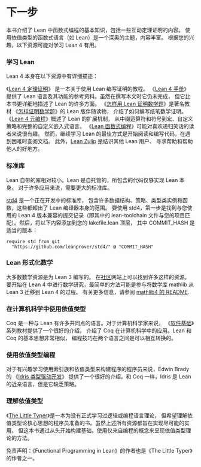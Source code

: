 <!--
# Next Steps
-->

# 下一步

<!--
This book introduces the very basics of functional programming in Lean, including a tiny amount of interactive theorem proving. Using dependently-typed functional languages like Lean is a deep topic, and much can be said. Depending on your interests, the following resources might be useful for learning Lean 4.
-->

本书介绍了 Lean 中函数式编程的基本知识，包括一些互动定理证明的内容。
使用依值类型的函数式语言（如 Lean）是一个深奥的主题，内容丰富。
根据您的兴趣，以下资源可能对学习 Lean 4 有用。

<!--
### Learning Lean
-->

### 学习 Lean

<!--
Lean 4 itself is described in the following resources:

Theorem Proving in Lean 4 is a tutorial on writing proofs using Lean.
The Lean 4 Manual provides a reference for the language and its features. At the time of writing, it is still incomplete, but it describes many aspects of Lean in greater detail than this book.
How To Prove It With Lean is a Lean-based accompaniment to the well-regarded textbook How To Prove It that provides an introduction to writing paper-and-pencil mathematical proofs.
Metaprogramming in Lean 4 provides an overview of Lean's extension mechanisms, from infix operators and notations to macros, custom tactics, and full-on custom embedded languages.
Functional Programming in Lean may be interesting to readers who enjoy jokes about recursion.
However, the best way to continue learning Lean is to start reading and writing code, consulting the documentation when you get stuck. Additionally, the Lean Zulip is an excellent place to meet other Lean users, ask for help, and help others.
-->

Lean 4 本身在以下资源中有详细描述：

《[Lean 4 定理证明](https://www.leanprover.cn/tp-lean-zh/)》
是一本关于使用 Lean 编写证明的教程。
《[Lean 4 手册](https://www.leanprover.cn/lean4/)》
提供了 Lean 语言及其功能的参考资料。虽然在撰写本文时它仍未完成，
但它比本书更详细地描述了 Lean 的许多方面。
《[怎样用 Lean 证明数学题](https://djvelleman.github.io/HTPIwL/)》是著名教材
《[怎样证明数学题](https://book.douban.com/subject/3810450/)》的 Lean 版伴随读物，
介绍了如何编写纸笔数学证明。
《[Lean 4 元编程](https://www.leanprover.cn/lean4-mp/)》概述了 Lean 的扩展机制，
从中缀运算符和符号到宏、自定义策略和完整的自定义嵌入式语言。
《[Lean 函数式编程](https://www.leanprover.cn/tp-lean-zh/)》可能对喜欢递归笑话的读者来说很有趣。
然而，继续学习 Lean 的最佳方式是开始阅读和编写代码，在遇到困难时查阅文档。
此外，[Lean Zulip](https://leanprover.zulipchat.com/) 是结识其他 Lean 用户、
寻求帮助和帮助他人的好地方。

<!--
### The Standard Library
-->

### 标准库

<!--
Out of the box, Lean itself includes a fairly minimal library. Lean is self-hosted, and the included code is just enough to implement Lean itself. For many applications, a larger standard library is needed.

std4 is an in-progress standard library that includes many data structures, tactics, type class instances, and functions that are out of scope for the Lean compiler itself.

To use std4, the first step is to find a commit in its history that's compatible with the version of Lean 4 that you're using (that is, one in which the lean-toolchain file matches the one in your project). Then, add the following to the top level of your lakefile.lean, where COMMIT_HASH is the appropriate version:
-->

Lean 自带的库相对较小。Lean 是自托管的，所包含的代码仅够实现 Lean 本身。
对于许多应用来说，需要更大的标准库。

[std4](https://github.com/leanprover/std4) 是一个正在开发中的标准库，
包含许多数据结构、策略、类型类实例和函数，这些都超出了 Lean 编译器本身的范围。
要使用 std4，第一步是找到与您使用的 Lean 4 版本兼容的提交记录（即其中的 lean-toolchain
文件与您的项目匹配）。然后，将以下内容添加到您的 lakefile.lean 顶层，
其中 COMMIT_HASH 是适当的版本：

```lean
require std from git
  "https://github.com/leanprover/std4/" @ "COMMIT_HASH"
```

<!--
### Mathematics in Lean
-->

### Lean 形式化数学

<!--
Most resources for mathematicians are written for Lean 3. A wide selection are available at the community site. To get started doing mathematics in Lean 4, it is probably easiest to participate in the process of porting the mathematics library mathlib from Lean 3 to Lean 4. Please see the mathlib4 README for further information.
-->

大多数数学资源是为 Lean 3 编写的。
在[社区](https://leanprover-community.github.io/learn.html)网站上可以找到许多这样的资源。
要开始在 Lean 4 中进行数学研究，最简单的方法可能是参与将数学库 mathlib 从 Lean 3 迁移到 Lean 4 的过程。
有关更多信息，请参阅 [mathlib4 的 README](https://github.com/leanprover-community/mathlib4).

<!--
### Using Dependent Types in Computer Science
-->

### 在计算机科学中使用依值类型

<!--
Coq is a language that has a lot in common with Lean. For computer scientists, the Software Foundations series of interactive textbooks provides an excellent introduction to applications of Coq in computer science. The fundamental ideas of Lean and Coq are very similar, and skills are readily transferable between the systems.
-->

Coq 是一种与 Lean 有许多共同点的语言。对于计算机科学家来说，
《[软件基础](https://coq-zh.github.io/SF-zh/)》系列教材提供了一个很好的介绍，
介绍了 Coq 在计算机科学中的应用。Lean 和 Coq 的基本思想非常相似，
编程技巧在两个语言之间是可以相互转换的。

<!--
### Programming with Dependent Types
-->

### 使用依值类型编程

<!--
For programmers who are interested in learning to use indexed families and dependent types to structure programs, Edwin Brady's Type Driven Development with Idris provides an excellent introduction. Like Coq, Idris is a close cousin of Lean, though it lacks tactics.
-->

对于有兴趣学习使用索引族和依值类型来构建程序的程序员来说，Edwin Brady 的
《[Idris 类型驱动开发](https://www.manning.com/books/type-driven-development-with-idris)》
提供了一个很好的介绍。和 Coq 一样，Idris 是 Lean 的近亲语言，但是它缺乏策略。

<!--
### Understanding Dependent Types
-->

### 理解依值类型

<!--
The Little Typer is a book for programmers who haven't formally studied logic or the theory of programming languages, but who want to build an understanding of the core ideas of dependent type theory. While all of the above resources aim to be as practical as possible, The Little Typer presents an approach to dependent type theory where the very basics are built up from scratch, using only concepts from programming. Disclaimer: the author of Functional Programming in Lean is also an author of The Little Typer.
-->

《[The Little Typer](https://thelittletyper.com/)》是一本为没有正式学习过逻辑或编程语言理论，
但希望理解依值类型论核心思想的程序员准备的书。虽然上述所有资源都旨在实现尽可能的实用，
但这本书通过从头开始构建基础，使用仅来自编程的概念来呈现依值类型理论的方法。

免责声明：《Functional Programming in Lean》的作者也是《The Little Typer》的作者之一。
